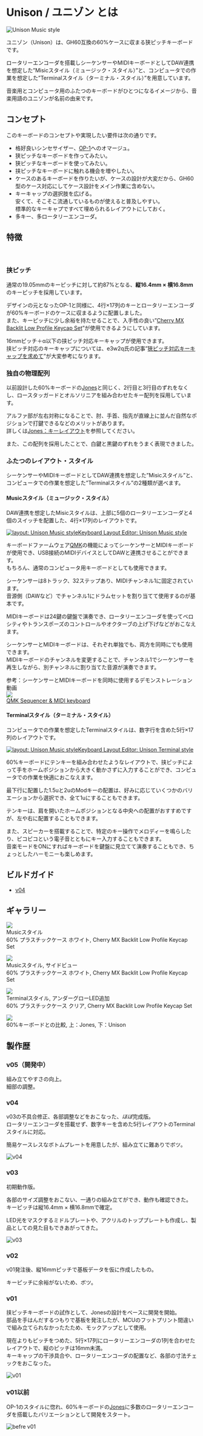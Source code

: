 # Unison / ユニゾン とは

![Unison Music style](./assets/readme/DSC_7287.jpg)

ユニゾン（Unison）は、GH60互換の60%ケースに収まる狭ピッチキーボードです。  

ロータリーエンコーダを搭載しシーケンサーやMIDIキーボードとしてDAW連携を想定した”Misicスタイル（ミュージック・スタイル）”と、コンピュータでの作業を想定した”Terminalスタイル（ターミナル・スタイル）”を用意しています。

音楽用とコンピュータ用のふたつのキーボードがひとつになるイメージから、音楽用語のユニゾンが名前の由来です。


## コンセプト

このキーボードのコンセプトや実現したい要件は次の通りです。

- 格好良いシンセサイザー、[OP-1](https://teenage.engineering/products/op-1)へのオマージュ。
- 狭ピッチなキーボードを作ってみたい。
- 狭ピッチなキーボードを使ってみたい。
- 挟ピッチなキーボードに触れる機会を増やしたい。
- ケースのあるキーボードを作りたいが、ケースの設計が大変だから、GH60型のケース対応にしてケース設計をメイン作業に含めない。
- キーキャップの選択肢を広げる。  
    安くて、そこそこ流通しているものが使えると普及しやすい。  
    標準的なキーキャプですべて埋められるレイアウトにしておく。
- 多キー、多ロータリーエンコーダ。

## 特徴
　
### 挟ピッチ

<!-- TODO　60%との比較写真  -->
<!-- TODO スイッチだけの写真 -->
通常の19.05mmのキーピッチに対して約87%となる、**縦16.4mm × 横16.8mm**のキーピッチを採用しています。

デザインの元となったOP-1と同様に、4行×17列のキーとロータリーエンコーダが60%キーボードのケースに収まるように配置しました。  
また、キーピッチに少し余裕を持たせることで、入手性の良い”[Cherry MX Backlit Low Profile Keycap Set](https://yushakobo.jp/shop/cherry-mx-backlit-low-profile-keycap-set/)”が使用できるようにしています。

16mmピッチ＋α以下の挟ピッチ対応キーキャップが使用できます。  
挟ピッチ対応のキーキャップについては、e3w2q氏の記事”[狹ピッチ対応キーキャップを求めて](https://e3w2q.github.io/10/)”が大変参考になります。

<!-- TODO　ロープロキャップ写真 -->
<!-- TODO YKNキャップ写真 -->


### 独自の物理配列

以前設計した60%キーボードの[Jones](https://github.com/jpskenn/Jones)と同じく、2行目と3行目のずれをなくし、ロースタッガードとオルソリニアを組み合わせたキー配列を採用しています。  

アルファ部が左右対称になることで、肘、手首、指先が直線上に並んだ自然なポジションで打鍵できるなどのメリットがあります。  
詳しくは[Jones：キーレイアウト](https://github.com/jpskenn/Jones#キーレイアウト)を参照してください。

また、この配列を採用したことで、白鍵と黒鍵のずれをうまく表現できました。


### ふたつのレイアウト・スタイル

シーケンサーやMIDIキーボードとしてDAW連携を想定した”Misicスタイル”と、コンピュータでの作業を想定した”Terminalスタイル”の2種類が選べます。

#### Musicスタイル（ミュージック・スタイル）
<!-- TODO写真 -->

DAW連携を想定したMisicスタイルは、上部に5個のロータリーエンコーダと4個のスイッチを配置した、4行×17列のレイアウトです。

[![layout: Unison Music style](./assets/readme/layout_music_style.png)Keyboard Layout Editor: Unison Music style](http://www.keyboard-layout-editor.com/#/gists/866c93c6eb4c580be0cf582207fa1836)


キーボードファームウェア[QMK](https://github.com/qmk/qmk_firmware)の機能によってシーケンサーとMIDIキーボードが使用でき、USB接続のMIDIデバイスとしてDAWと連携させることができます。  
もちろん、通常のコンピュータ用キーボードとしても使用できます。

シーケンサーは8トラック、32ステップあり、MIDIチャンネル1に固定されています。  
音源側（DAWなど）でチャンネル1にドラムセットを割り当てて使用するのが基本です。

MIDIキーボードは24鍵の鍵盤で演奏でき、ロータリーエンコーダを使ってベロシティやトランスポーズのコントロールやオクターブの上げ下げなどがおこなえます。

シーケンサーとMIDIキーボードは、それぞれ単独でも、両方を同時にでも使用できます。  
MIDIキーボードのチャンネルを変更することで、チャンネル1でシーケンサーを再生しながら、別チャンネルに割り当てた音源が演奏できます。

参考：シーケンサーとMIDIキーボードを同時に使用するデモンストレーション動画  
[![](http://img.youtube.com/vi/_A8NaXlWKeE/0.jpg)](http://www.youtube.com/watch?v=_A8NaXlWKeE "QMK Sequencer & MIDI keyboard")  
[QMK Sequencer & MIDI keyboard](http://www.youtube.com/watch?v=_A8NaXlWKeE)



#### Terminalスタイル（ターミナル・スタイル）
<!-- TODO写真 -->
コンピュータでの作業を想定したTerminalスタイルは、数字行を含めた5行×17列のレイアウトです。

[![layout: Unison Music style](./assets/readme/layout_terminal_style.png)Keyboard Layout Editor: Unison Terminal style ](http://www.keyboard-layout-editor.com/#/gists/f8cf33730eca47e1e9039568cd3ca72c)

60%キーボードにテンキーを組み合わせたようなレイアウトで、挟ピッチによって手をホームポジションから大きく動かさずに入力することができ、コンピュータでの作業を快適におこなえます。  

最下行に配置した1.5uと2uのModキーの配置は、好みに応じていくつかのバリエーションから選択でき、全て1uにすることもできます。

テンキーは、肩を開いたホームポジションとなる中央への配置がおすすめですが、左や右に配置することもできます。  

また、スピーカーを搭載することで、特定のキー操作でメロディーを鳴らしたり、ピコピコという電子音とともにキー入力することもできます。  
音楽モードをONにすればキーボードを鍵盤に見立てて演奏することもでき、ちょっとしたハーモニーも楽しめます。


## ビルドガイド

- [v04](https://github.com/jpskenn/Unison/blob/main/docs/BuildGuide_v04_JA.md)

## ギャラリー
![](./assets/readme/IMG_2669.jpeg)  
Musicスタイル  
60% プラスチックケース ホワイト, Cherry MX Backlit Low Profile Keycap Set

![](./assets/readme/DSC_7352.jpg)  
Musicスタイル, サイドビュー  
60% プラスチックケース ホワイト, Cherry MX Backlit Low Profile Keycap Set


![](./assets/readme/IMG_2626.jpeg)  
Terminalスタイル, アンダーグローLED追加  
60% プラスチックケース クリア, Cherry MX Backlit Low Profile Keycap Set

![](./assets/readme/IMG_2392.jpeg)  
60%キーボードとの比較, 上：Jones, 下：Unison
## 製作歴

### v05（開発中）

組み立てやすさの向上。  
細部の調整。
### v04

v03の不具合修正、各部調整などをおこなった、*ほぼ*完成版。  
ロータリーエンコーダを搭載せず、数字キーを含めた5行レイアウトのTerminalスタイルに対応。

簡易ケースレスなボトムプレートを用意したが、組み立てに難ありでボツ。

![v04](./assets/readme/IMG_2626.jpeg)
### v03

初期動作版。

各部のサイズ調整をおこない、一通りの組み立てができ、動作も確認できた。  
キーピッチは縦16.4mm × 横16.8mmで確定。

LED光をマスクするミドルプレートや、アクリルのトッププレートも作成し、製品としての見た目もできあがってきた。  

![v03](./assets/readme/DSC_7274.jpeg)

### v02

v01発注後、縦16mmピッチで基板データを仮に作成したもの。

キーピッチに余裕がないため、ボツ。

### v01

挟ピッチキーボードの試作として、Jonesの設計をベースに開発を開始。  
部品を手はんだするつもりで基板を発注したが、MCUのフットプリント間違いで組み立てられなかったたため、モックアップとして使用。

現在よりもピッチをつめた、5行×17列にロータリーエンコーダの1列を合わせたレイアウトで、縦のピッチは16mm未満。  
キーキャップの干渉具合や、ロータリーエンコーダの配置など、各部の寸法チェックをおこなった。

![v01](./assets/readme/IMG_2311.jpeg)
### v01以前

OP-1のスタイルに惚れ、60%キーボードの[Jones](https://github.com/jpskenn/Jones)に多数のロータリーエンコーダを搭載したバリエーションとして開発をスタート。

![befre v01](./assets/readme/before_v01.png)